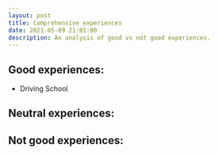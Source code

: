 ```yaml
---
layout: post
title: Comprehensive experiences
date: 2021-05-09 21:01:00
description: An analysis of good vs not good experiences.
---
```



## Good experiences: 
* Driving School

## Neutral experiences:


## Not good experiences:
